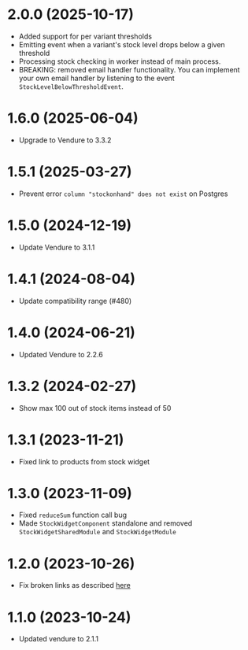 # 2.0.0 (2025-10-17)

- Added support for per variant thresholds
- Emitting event when a variant's stock level drops below a given threshold
- Processing stock checking in worker instead of main process.
- BREAKING: removed email handler functionality. You can implement your own email handler by listening to the event `StockLevelBelowThresholdEvent`.

# 1.6.0 (2025-06-04)

- Upgrade to Vendure to 3.3.2

# 1.5.1 (2025-03-27)

- Prevent error `column "stockonhand" does not exist` on Postgres

# 1.5.0 (2024-12-19)

- Update Vendure to 3.1.1

# 1.4.1 (2024-08-04)

- Update compatibility range (#480)

# 1.4.0 (2024-06-21)

- Updated Vendure to 2.2.6

# 1.3.2 (2024-02-27)

- Show max 100 out of stock items instead of 50

# 1.3.1 (2023-11-21)

- Fixed link to products from stock widget

# 1.3.0 (2023-11-09)

- Fixed `reduceSum` function call bug
- Made `StockWidgetComponent` standalone and removed `StockWidgetSharedModule` and `StockWidgetModule`

# 1.2.0 (2023-10-26)

- Fix broken links as described [here](https://github.com/Pinelab-studio/pinelab-vendure-plugins/issues/277)

# 1.1.0 (2023-10-24)

- Updated vendure to 2.1.1
